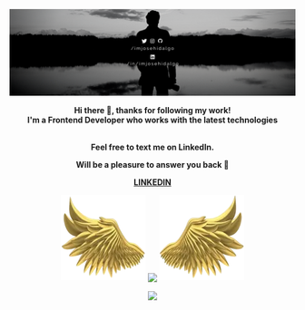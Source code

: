 ![header](./images/readme-header.png)
<!-- ![header](https://raw.githubusercontent.com/ImJoseHidalgo/imjosehidalgo/master/images/readme-header.png) -->
<div align="center" width="50">
<p><strong>Hi there 👋, thanks for following my work!
<br>I'm a Frontend Developer who works with the latest technologies
<br><br></strong></p>

<strong>
<p>Feel free to text me on LinkedIn.</p>
<p>Will be a pleasure to answer you back 🙂</p>
<a href="https://www.linkedin.com/in/imjosehidalgo/" target="_blank">LINKEDIN</a>
</strong>

<br>

<p align="center">
  <img height="150" width="150" src="images/left.webp">
  <img align="center" src="https://github-readme-streak-stats.herokuapp.com?user=imjosehidalgo&theme=highcontrast&hide_border=true&date_format=M%20j%5B%2C%20Y%5D&background=0E1117"/>
  <img height="150" width="150" src="images/right.webp">
</p>
<img align="center" width="300px"  src="https://github-readme-stats.vercel.app/api/top-langs/?username=imjosehidalgo&text_color=C4C4C4&bg_color=0E1117&title_color=FFFFFF&langs_count=8&layout=compact&hide_border=true"/>
</div>


